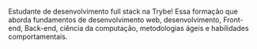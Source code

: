 Estudante de desenvolvimento full stack na Trybe!
Essa formação que aborda fundamentos de desenvolvimento
web, desenvolvimento, Front-end, Back-end, ciência da computação,
metodologias ágeis e habilidades comportamentais.
